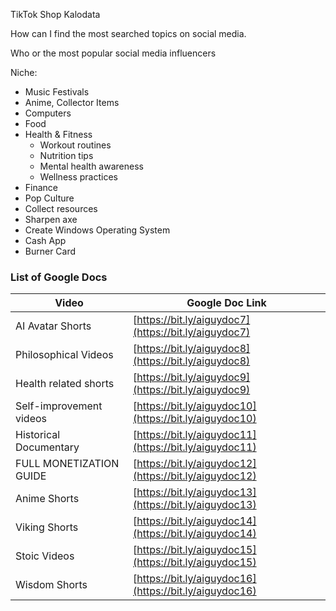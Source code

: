 TikTok Shop
Kalodata

How can I find the most searched topics on social media.

Who or the most popular social media influencers

Niche:
- Music Festivals
- Anime, Collector Items
- Computers
- Food
- Health & Fitness
	- Workout routines
	- Nutrition tips
	- Mental health awareness
	- Wellness practices
- Finance
- Pop Culture
- Collect resources
- Sharpen axe
- Create Windows Operating System
- Cash App
- Burner Card

### List of Google Docs
| Video                   | Google Doc Link                                        |
| ----------------------- | ------------------------------------------------------ |
| AI Avatar Shorts        | [https://bit.ly/aiguydoc7](https://bit.ly/aiguydoc7)   |
| Philosophical Videos    | [https://bit.ly/aiguydoc8](https://bit.ly/aiguydoc8)   |
| Health related shorts   | [https://bit.ly/aiguydoc9](https://bit.ly/aiguydoc9)   |
| Self-improvement videos | [https://bit.ly/aiguydoc10](https://bit.ly/aiguydoc10) |
| Historical Documentary  | [https://bit.ly/aiguydoc11](https://bit.ly/aiguydoc11) |
| FULL MONETIZATION GUIDE | [https://bit.ly/aiguydoc12](https://bit.ly/aiguydoc12) |
| Anime Shorts            | [https://bit.ly/aiguydoc13](https://bit.ly/aiguydoc13) |
| Viking Shorts           | [https://bit.ly/aiguydoc14](https://bit.ly/aiguydoc14) |
| Stoic Videos            | [https://bit.ly/aiguydoc15](https://bit.ly/aiguydoc15) |
| Wisdom Shorts           | [https://bit.ly/aiguydoc16](https://bit.ly/aiguydoc16) |
